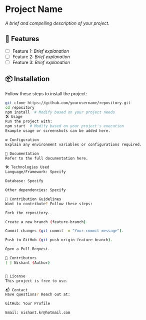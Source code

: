 
# Project Name
_A brief and compelling description of your project._

## 🚀 Features
- [ ] Feature 1: _Brief explanation_
- [ ] Feature 2: _Brief explanation_
- [ ] Feature 3: _Brief explanation_

## 📦 Installation
Follow these steps to install the project:
```bash
git clone https://github.com/yourusername/repository.git
cd repository
npm install  # Modify based on your project needs
🛠 Usage
Run the project with:
npm start  # Modify based on your project's execution
Example usage or screenshots can be added here.

⚙️ Configuration
Explain any environment variables or configurations required.

📖 Documentation
Refer to the full documentation here.

🛠 Technologies Used
Language/Framework: Specify

Database: Specify

Other dependencies: Specify

📝 Contribution Guidelines
Want to contribute? Follow these steps:

Fork the repository.

Create a new branch (feature-branch).

Commit changes (git commit -m "Your commit message").

Push to GitHub (git push origin feature-branch).

Open a Pull Request.

🤝 Contributors
[ ] Nishant (Author)


📜 License
This project is free to use.

📬 Contact
Have questions? Reach out at:

GitHub: Your Profile

Email: nishant.kr@hotmail.com
